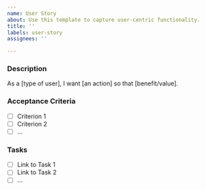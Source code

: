 ```yaml
---
name: User Story
about: Use this template to capture user-centric functionality.
title: ''
labels: user-story
assignees: ''

---
```


### Description
As a [type of user], I want [an action] so that [benefit/value].

### Acceptance Criteria
- [ ] Criterion 1
- [ ] Criterion 2
- [ ] ...

### Tasks
- [ ] Link to Task 1
- [ ] Link to Task 2
- [ ] ...
